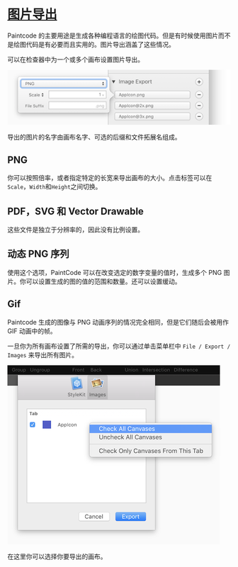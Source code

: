 # [图片导出](_cover.md)

Paintcode 的主要用途是生成各种编程语言的绘图代码。但是有时候使用图片而不是绘图代码是有必要而且实用的。图片导出涵盖了这些情况。

可以在检查器中为一个或多个画布设置图片导出。

![弹框](./images/popover.png)

导出的图片的名字由画布名字、可选的后缀和文件拓展名组成。

## PNG

你可以按照倍率，或者指定特定的长宽来导出画布的大小。点击标签可以在`Scale`，`Width`和`Height`之间切换。

## PDF，SVG 和 Vector Drawable

这些文件是独立于分辨率的，因此没有比例设置。

## 动态 PNG 序列

使用这个选项，PaintCode 可以在改变选定的数字变量的值时，生成多个 PNG 图片。你可以设置生成的图的值的范围和数量。还可以设置缓动。

## Gif

Paintcode 生成的图像与 PNG 动画序列的情况完全相同，但是它们随后会被用作 GIF 动画中的帧。

一旦你为所有画布设置了所需的导出，你可以通过单击菜单栏中 `File / Export / Images` 来导出所有图片。

![表单](./images/sheet.png)

在这里你可以选择你要导出的画布。
